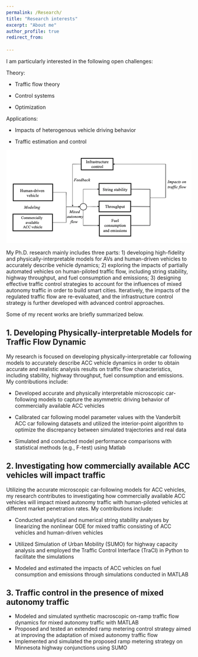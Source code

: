 ```yaml
---
permalink: /Research/
title: "Research interests"
excerpt: "About me"
author_profile: true
redirect_from: 
  
---
```


I am particularly interested in the following open challenges:

Theory: 

* Traffic flow theory

* Control systems

* Optimization

Applications:

* Impacts of  heterogenous vehicle driving behavior

* Traffic estimation and control
  
![Overview of my research!](structure_re.png)

My Ph.D. research mainly includes three parts: 1) developing high-fidelity and physically-interpretable models for AVs and human-driven vehicles to accurately describe vehicle dynamics; 2) exploring the impacts of partially automated vehicles on human-piloted traffic flow, including string stability, highway throughput, and fuel consumption and emissions; 3) designing effective traffic control strategies to account for the influences of mixed autonomy traffic in order to build smart cities. Iteratively, the impacts of the regulated traffic flow are re-evaluated, and the infrastructure control strategy is further developed with advanced control approaches.


Some of my recent works are briefly summarized below.

<h2>1. Developing Physically-interpretable Models for Traffic Flow Dynamic</h2>


My research is focused on developing physically-interpretable car following models to accurately describe ACC vehicle dynamics in order to obtain accurate and realistic analysis results on traffic flow characteristics, including stability, highway throughput, fuel consumption and emissions. My contributions include:

*	Developed accurate and physically interpretable microscopic car-following models to capture the asymmetric driving behavior of commercially available ACC vehicles
 
* Calibrated car following model parameter values with the Vanderbilt ACC car following datasets and utilized the interior-point algorithm to optimize the discrepancy between simulated trajectories and real data 

* Simulated and conducted model performance comparisons with statistical methods (e.g., F-test) using Matlab

<h2>2. Investigating how commercially available ACC vehicles will impact traffic</h2>

Utilizing the accurate microscopic car-following models for ACC vehicles, my research contributes to investigating how commercially available ACC vehicles will impact mixed autonomy traffic with human-piloted vehicles at different market penetration rates.  My contributions include:

*	Conducted analytical and numerical string stability analyses by linearizing the nonlinear ODE for mixed traffic consisting of ACC vehicles and human-driven vehicles
  
* Utilized Simulation of Urban Mobility (SUMO) for highway capacity analysis and employed the Traffic Control Interface (TraCI) in Python to facilitate the simulations
  
* Modeled and estimated the impacts of ACC vehicles on fuel consumption and emissions through simulations conducted in MATLAB

<h2>3. Traffic control in the presence of mixed autonomy traffic</h2>

* Modeled and simulated synthetic macroscopic on-ramp traffic flow dynamics for mixed autonomy traffic with MATLAB 
* Proposed and tested an extended ramp metering control strategy aimed at improving the adaptation of mixed autonomy traffic flow
* Implemented and simulated the proposed ramp metering strategy on Minnesota highway conjunctions using SUMO

<!--
<em>Related articles:</em>
1. M. Shang, B. Rosenblad, and R. Stern. A novel asymmetric car following model for driver-assist enabled vehicle dynamics. <em>IEEE Transactions on Intelligent Transportation Systems</em>, 23(9):15696–15706, 2022

2. 
-->
